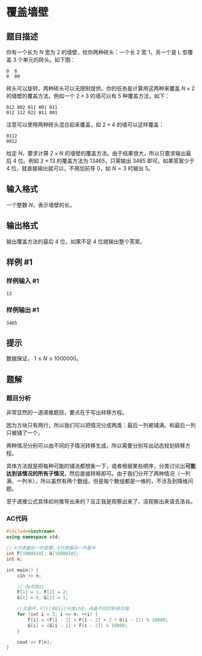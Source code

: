 # 覆盖墙壁

## 题目描述

你有一个长为 $N$ 宽为 $2$ 的墙壁，给你两种砖头：一个长 $2$ 宽 $1$，另一个是 L 型覆盖 $3$ 个单元的砖头。如下图：

```
0  0
0  00
```

砖头可以旋转，两种砖头可以无限制提供。你的任务是计算用这两种来覆盖 $N\times 2$ 的墙壁的覆盖方法。例如一个 $2\times3$ 的墙可以有 $5$ 种覆盖方法，如下：
```
012 002 011 001 011  
012 112 022 011 001
```
注意可以使用两种砖头混合起来覆盖，如 $2\times4$ 的墙可以这样覆盖：
```
0112
0012
```
给定 $N$，要求计算 $2\times N$ 的墙壁的覆盖方法。由于结果很大，所以只要求输出最后 $4$ 位。例如 $2\times 13$ 的覆盖方法为 $13465$，只需输出 $3465$ 即可。如果答案少于 $4$ 位，就直接输出就可以，不用加前导 $0$，如 $N=3$ 时输出 $5$。

## 输入格式

一个整数 $N$，表示墙壁的长。

## 输出格式

输出覆盖方法的最后 $4$ 位，如果不足 $4$ 位就输出整个答案。

## 样例 #1

### 样例输入 #1

```
13
```

### 样例输出 #1

```
3465
```

## 提示

数据保证， $1\leq N\leq 1000000$。

## 题解

### 题目分析

非常显然的一道递推题目，要点在于写出转移方程。

因为方块只有两行，所以我们可以把情况分成两类：最后一列被铺满，和最后一列只被铺了一个。

两种情况分别可以由不同的子情况转移生成，所以需要分别写出动态规划转移方程。

具体方法就是把每种可能的铺法都想象一下，或者根据某些顺序，分类讨论出**可能达到该情况的所有子情况**，然后直接转移即可。由于我们分开了两种情况（一列满、一列半），所以虽然有两个数组，但是每个数组都是一维的，不涉及到降维问题。

至于递推公式具体如何推导出来的？反正我是观察出来了，没观察出来请去洛谷。

### AC代码

```c++
#include<iostream>
using namespace std;

// F代表最后一列是整，G代表最后一列是半
int F[1000010], G[1000010];
int n;

int main() {
	cin >> n;

	// dp初始化
	F[1] = 1, F[2] = 2;
	G[1] = 0, G[2] = 1;

	//主循环，F[i]和G[i]分类讨论，具备不同的转移方程
	for (int i = 3; i <= n; ++i) {
		F[i] = (F[i - 1] + F[i - 2] + 2 * G[i - 1]) % 10000;
		G[i] = (G[i - 1] + F[i - 2]) % 10000;
	}

	cout << F[n];
}
```
